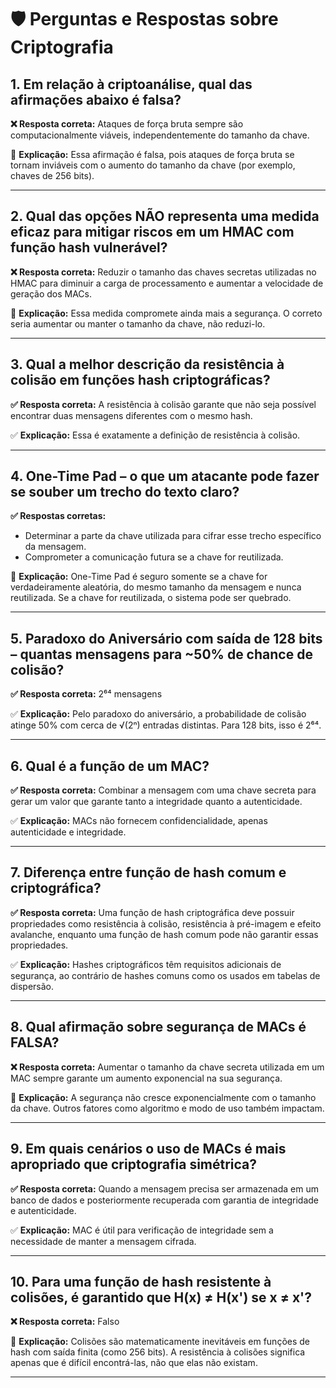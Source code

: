 # 🛡️ Perguntas e Respostas sobre Criptografia

## 1. Em relação à criptoanálise, qual das afirmações abaixo é falsa?

**❌ Resposta correta:** Ataques de força bruta sempre são computacionalmente viáveis, independentemente do tamanho da chave.

🔴 **Explicação:** Essa afirmação é falsa, pois ataques de força bruta se tornam inviáveis com o aumento do tamanho da chave (por exemplo, chaves de 256 bits).

---

## 2. Qual das opções NÃO representa uma medida eficaz para mitigar riscos em um HMAC com função hash vulnerável?

**❌ Resposta correta:** Reduzir o tamanho das chaves secretas utilizadas no HMAC para diminuir a carga de processamento e aumentar a velocidade de geração dos MACs.

🔴 **Explicação:** Essa medida compromete ainda mais a segurança. O correto seria aumentar ou manter o tamanho da chave, não reduzi-lo.

---

## 3. Qual a melhor descrição da resistência à colisão em funções hash criptográficas?

**✅ Resposta correta:** A resistência à colisão garante que não seja possível encontrar duas mensagens diferentes com o mesmo hash.

✅ **Explicação:** Essa é exatamente a definição de resistência à colisão.

---

## 4. One-Time Pad – o que um atacante pode fazer se souber um trecho do texto claro?

**✅ Respostas corretas:**
- Determinar a parte da chave utilizada para cifrar esse trecho específico da mensagem.
- Comprometer a comunicação futura se a chave for reutilizada.

🔴 **Explicação:** One-Time Pad é seguro somente se a chave for verdadeiramente aleatória, do mesmo tamanho da mensagem e nunca reutilizada. Se a chave for reutilizada, o sistema pode ser quebrado.

---

## 5. Paradoxo do Aniversário com saída de 128 bits – quantas mensagens para ~50% de chance de colisão?

**✅ Resposta correta:** 2⁶⁴ mensagens

✅ **Explicação:** Pelo paradoxo do aniversário, a probabilidade de colisão atinge 50% com cerca de √(2ⁿ) entradas distintas. Para 128 bits, isso é 2⁶⁴.

---

## 6. Qual é a função de um MAC?

**✅ Resposta correta:** Combinar a mensagem com uma chave secreta para gerar um valor que garante tanto a integridade quanto a autenticidade.

✅ **Explicação:** MACs não fornecem confidencialidade, apenas autenticidade e integridade.

---

## 7. Diferença entre função de hash comum e criptográfica?

**✅ Resposta correta:** Uma função de hash criptográfica deve possuir propriedades como resistência à colisão, resistência à pré-imagem e efeito avalanche, enquanto uma função de hash comum pode não garantir essas propriedades.

✅ **Explicação:** Hashes criptográficos têm requisitos adicionais de segurança, ao contrário de hashes comuns como os usados em tabelas de dispersão.

---

## 8. Qual afirmação sobre segurança de MACs é FALSA?

**❌ Resposta correta:** Aumentar o tamanho da chave secreta utilizada em um MAC sempre garante um aumento exponencial na sua segurança.

🔴 **Explicação:** A segurança não cresce exponencialmente com o tamanho da chave. Outros fatores como algoritmo e modo de uso também impactam.

---

## 9. Em quais cenários o uso de MACs é mais apropriado que criptografia simétrica?

**✅ Resposta correta:** Quando a mensagem precisa ser armazenada em um banco de dados e posteriormente recuperada com garantia de integridade e autenticidade.

✅ **Explicação:** MAC é útil para verificação de integridade sem a necessidade de manter a mensagem cifrada.

---

## 10. Para uma função de hash resistente à colisões, é garantido que H(x) ≠ H(x') se x ≠ x'?

**❌ Resposta correta:** Falso

🔴 **Explicação:** Colisões são matematicamente inevitáveis em funções de hash com saída finita (como 256 bits). A resistência à colisões significa apenas que é difícil encontrá-las, não que elas não existam.

---
